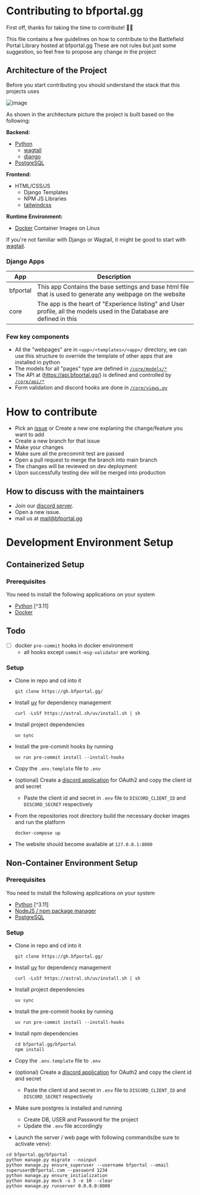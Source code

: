# Contributing to bfportal.gg

First off, thanks for taking the time to contribute! 🎉🎉

This file contains a few guidelines on how to contribute to the Battlefield Portal Library hosted at bfportal.gg
These are not rules but just some suggestion, so feel free to propose any change in the project

## Architecture of the Project

Before you start contributing you should understand the stack that this projects uses

![image](https://i.imgur.com/INghzbZ.png)

As shown in the architecture picture the project is built based on the following:

**Backend:**

- [Python](https://www.python.org/downloads/)
  - [wagtail](https://docs.wagtail.org/en/stable/getting_started/tutorial.html)
  - [django](https://docs.djangoproject.com/en/4.1/intro/tutorial01/)
- [PostgreSQL](https://www.postgresql.org/)

**Frontend:**

- HTML/CSS/JS
  - Django Templates
  - NPM JS Libraries
  - [tailwindcss](https://github.com/tailwindlabs/tailwindcss)

**Runtime Environment:**

- [Docker](https://www.docker.com) Container Images on Linux

If you're not familiar with Django or Wagtail, it might be good to start with [wagtail](https://docs.wagtail.org/en/stable/getting_started/tutorial.html).

### Django Apps

| App      | Description                                                                                                            |
| -------- | ---------------------------------------------------------------------------------------------------------------------- |
| bfportal | This app Contains the base settings and base html file that is used to generate any webpage on the website             |
| core     | The app is the heart of "Experience listing" and User profile, all the models used in the Database are defined in this |

### Few key components

- All the "webpages" are in `<app>/<templates>/<app>/` directory, we can use this structure to override the template of other apps that are installed in python
- The models for all "pages" type are defined in [`/core/models/*`](/bfportal/core/models)
- The API at (https://api.bfportal.gg/) is defined and controlled by [`/core/api/*`](/bfportal/core/api)
- Form validation and discord hooks are done in [`/core/views.py`](/bfportal/core/views.py)

# How to contribute

- Pick an [issue](https://github.com/battlefield-portal-community/bfportal.gg/issues) or Create a new one explaning the change/feature you want to add
- Create a new branch for that issue
- Make your changes
- Make sure all the precommit test are passed
- Open a pull request to merge the branch into main branch
- The changes will be reviewed on dev deployment
- Upon successfully testing dev will be merged into production

## How to discuss with the maintainers

- Join our [discord server](https://discord.bfportal.gg/).
- Open a new issue.
- mail us at mail@bfportal.gg

# Development Environment Setup

## Containerized Setup

### Prerequisites

You need to install the following applications on your system

- [Python](https://www.python.org/downloads/) [^3.11]
- [Docker](https://www.docker.com)

## Todo
- [ ] docker `pre-commit` hooks in docker environment
  - all hooks except `commit-msg-validator` are working.

### Setup
- Clone in repo and cd into it
  ```
  git clone https://gh.bfportal.gg/
  ```
- Install [uv](https://docs.astral.sh/uv/getting-started/installation/) for dependency management
  ```
  curl -LsSf https://astral.sh/uv/install.sh | sh
  ```
- Install project dependencies
  ```
  uv sync
  ```
- Install the pre-commit hooks by running
  ```
  uv run pre-commit install --install-hooks
  ```

- Copy the `.env.template` file to `.env`
- (optional) Create a [discord application](https://discord.com/developers/applications) for OAuth2 and copy the client id and secret
  - Paste the client id and secret in `.env` file to `DISCORD_CLIENT_ID` and `DISCORD_SECRET` respectively
- From the repositories root directory build the necessary docker images and run the platform
  ```
  docker-compose up
  ```
- The website should become available at `127.0.0.1:8000`

## Non-Container Environment Setup

### Prerequisites

You need to install the following applications on your system

- [Python](https://www.python.org/downloads/) [^3.11]
- [NodeJS / npm package manager](https://nodejs.org/en/download)
- [PostgreSQL](https://www.postgresql.org/)

### Setup

<!-- no need to create venv as poetry will create one -->


- Clone in repo and cd into it
  ```
  git clone https://gh.bfportal.gg/
  ```
- Install [uv](https://docs.astral.sh/uv/getting-started/installation/) for dependency management
  ```
  curl -LsSf https://astral.sh/uv/install.sh | sh
  ```
- Install project dependencies
  ```
  uv sync
  ```
- Install the pre-commit hooks by running
  ```
  uv run pre-commit install --install-hooks
  ```
- Install npm dependencies
  ```
  cd bfportal.gg/bfportal
  npm install
  ```
- Copy the `.env.template` file to `.env`
- (optional) Create a [discord application](https://discord.com/developers/applications) for OAuth2 and copy the client id and secret

  - Paste the client id and secret in `.env` file to `DISCORD_CLIENT_ID` and `DISCORD_SECRET` respectively

- Make sure postgres is installed and running

  - Create DB, USER and Password for the project
  - Update the `.env` file accordingly

- Launch the server / web page with following commands(be sure to activate venv):

```
cd bfportal.gg/bfportal
python manage.py migrate --noinput
python manage.py ensure_superuser --username bfportal --email superuser@bfportal.com --password 1234
python manage.py ensure_initialization
python manage.py mock -u 3 -e 10 --clear
python manage.py runserver 0.0.0.0:8000
```
